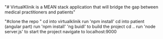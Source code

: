 "# VirtualKlinik is a MEAN stack application that will bridge the gap between medical practitioners and patients" 

 "#clone the repo "
 cd into virtualklinik
 run 'npm install'
 cd into patient (angular part)
 run 'npm install' 
 'ng buidl' to build the project
 cd ..
 run 'node server.js' to start the project
 navigate to localhost:9000 

